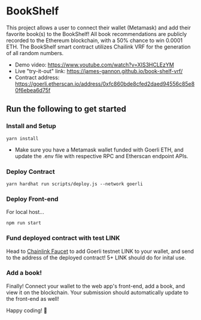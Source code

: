 # BookShelf

This project allows a user to connect their wallet (Metamask) and add their favorite book(s) to the BookShelf! All book recommendations are publicly recorded to the Ethereum blockchain, with a 50% chance to win 0.0001 ETH. The BookShelf smart contract utilizes Chailink VRF for the generation of all random numbers.

- Demo video: https://www.youtube.com/watch?v=XIS3HCLEzYM
- Live "try-it-out" link: https://james-gannon.github.io/book-shelf-vrf/
- Contract address: https://goerli.etherscan.io/address/0xfc860bde8cfed2daed94556c85e80f6ebea6d75f

## Run the following to get started

### Install and Setup

```shell
yarn install
```

-   Make sure you have a Metamask wallet funded with Goerli ETH, and update the .env file with respective RPC and Etherscan endpoint APIs.

### Deploy Contract

```shell
yarn hardhat run scripts/deploy.js --network goerli
```

### Deploy Front-end

For local host...

```shell
npm run start
```

### Fund deployed contract with test LINK

Head to [Chainlink Faucet](https://faucets.chain.link/) to add Goerli testnet LINK to your wallet, and send to the address of the deployed contract! 5+ LINK should do for inital use.

### Add a book!

Finally! Connect your wallet to the web app's front-end, add a book, and view it on the blockchain. Your submission should automatically update to the front-end as well!

Happy coding! 🥳
